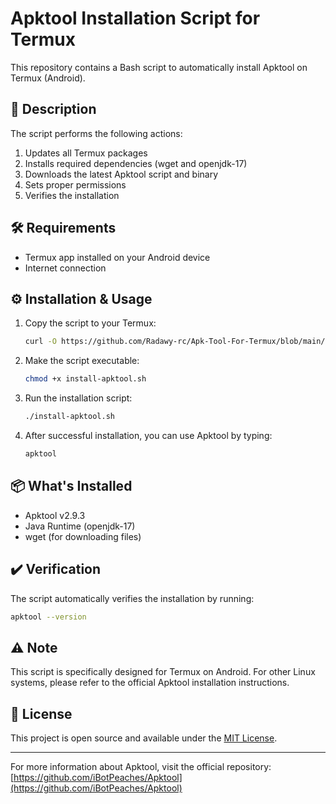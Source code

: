 # Apktool Installation Script for Termux

This repository contains a Bash script to automatically install Apktool on Termux (Android).

## 📝 Description

The script performs the following actions:
1. Updates all Termux packages
2. Installs required dependencies (wget and openjdk-17)
3. Downloads the latest Apktool script and binary
4. Sets proper permissions
5. Verifies the installation

## 🛠️ Requirements

- Termux app installed on your Android device
- Internet connection

## ⚙️ Installation & Usage

1. Copy the script to your Termux:
   ```bash
   curl -O https://github.com/Radawy-rc/Apk-Tool-For-Termux/blob/main/apk_tools.sh
   ```

2. Make the script executable:
   ```bash
   chmod +x install-apktool.sh
   ```

3. Run the installation script:
   ```bash
   ./install-apktool.sh
   ```

4. After successful installation, you can use Apktool by typing:
   ```bash
   apktool
   ```

## 📦 What's Installed

- Apktool v2.9.3
- Java Runtime (openjdk-17)
- wget (for downloading files)

## ✔️ Verification

The script automatically verifies the installation by running:
```bash
apktool --version
```

## ⚠️ Note

This script is specifically designed for Termux on Android. For other Linux systems, please refer to the official Apktool installation instructions.

## 📜 License

This project is open source and available under the [MIT License](LICENSE).

---

For more information about Apktool, visit the official repository:  
[https://github.com/iBotPeaches/Apktool](https://github.com/iBotPeaches/Apktool)
